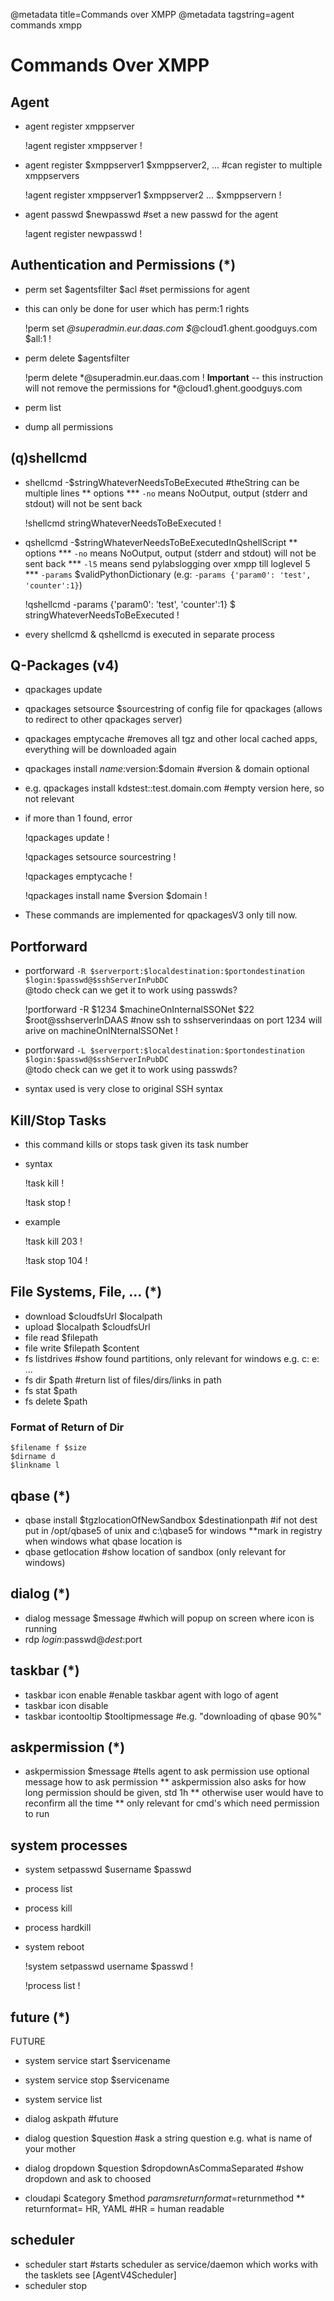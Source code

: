 @metadata title=Commands over XMPP
@metadata tagstring=agent commands xmpp


# Commands Over XMPP

## Agent

* agent register xmppserver

    !agent register
    xmppserver
    !

* agent register $xmppserver1 $xmppserver2, ...  \#can register to multiple xmppservers

    !agent register
    xmppserver1
    $xmppserver2
    ...
    $xmppservern
    !

* agent passwd $newpasswd #set a new passwd for the agent

    !agent register
    newpasswd
    !


## Authentication and Permissions (*)

* perm set $agentsfilter $acl #set permissions for agent
* this can only be done for user which has perm:1 rights

    !perm set
    *@superadmin.eur.daas.com
    $*@cloud1.ghent.goodguys.com
    $all:1
    !

* perm delete $agentsfilter

    !perm delete
    *@superadmin.eur.daas.com
    !
**Important** -- this instruction will not remove the permissions for \*@cloud1.ghent.goodguys.com

* perm list
* dump all permissions


## (q)shellcmd

* shellcmd \-$stringWhateverNeedsToBeExecuted    #theString can be multiple lines
    ** options
        *** `-no` means NoOutput, output (stderr and stdout) will not be sent back

    !shellcmd
    stringWhateverNeedsToBeExecuted
    !

* qshellcmd -$stringWhateverNeedsToBeExecutedInQshellScript
    ** options
        *** `-no` means NoOutput, output (stderr and stdout) will not be sent back
        *** `-l5` means send pylabslogging over xmpp till loglevel 5
        *** `-params` $validPythonDictionary (e.g: `-params {'param0': 'test', 'counter':1}`)

    !qshellcmd
    -params {'param0': 'test', 'counter':1}
    $ stringWhateverNeedsToBeExecuted
    !

* every shellcmd & qshellcmd is executed in separate process


## Q-Packages (v4)

* qpackages update
* qpackages setsource $sourcestring of config file for qpackages (allows to redirect to other qpackages server)
* qpackages emptycache  #removes all tgz and other local cached apps, everything will be downloaded again
* qpackages install $name:$version:$domain  #version & domain optional
* e.g. qpackages install kdstest::test.domain.com  #empty version here, so not relevant
* if more than 1 found, error

    !qpackages update
    !
    
    !qpackages setsource
    sourcestring
    !
    
    !qpackages emptycache
    !
    
    !qpackages install
    name
    $version
    $domain
    !

* These commands are implemented for qpackagesV3 only till now.


## Portforward

* portforward `-R $serverport:$localdestination:$portondestination $login:$passwd@$sshServerInPubDC`  
@todo check can we get it to work using passwds?

    !portforward
    -R
    $1234
    $machineOnInternalSSONet
    $22
    $root@sshserverInDAAS    #now ssh to sshserverindaas on port 1234 will arive on machineOnINternalSSONet
    !

* portforward `-L $serverport:$localdestination:$portondestination $login:$passwd@$sshServerInPubDC`  
@todo check can we get it to work using passwds?

* syntax used is very close to original SSH syntax


## Kill/Stop Tasks

* this command kills or stops task given its task number
* syntax

    !task kill
    <tasknr>
    !
    
    !task stop
    <tasknr>
    !

* example

    !task kill
    203
    !
    
    !task stop
    104
    !


## File Systems, File, ... (*)

* download $cloudfsUrl $localpath
* upload $localpath $cloudfsUrl
* file read $filepath
* file write $filepath $content
* fs listdrives #show found partitions, only relevant for windows e.g. c: e: ...
* fs dir $path  #return list of files/dirs/links in path
* fs stat $path
* fs delete $path


### Format of Return of Dir

    $filename f $size
    $dirname d
    $linkname l


## qbase (*)

* qbase install $tgzlocationOfNewSandbox $destinationpath #if not dest put in /opt/qbase5 of unix and c:\qbase5 for windows
    **mark in registry when windows what qbase location is
* qbase getlocation  #show location of sandbox (only relevant for windows)


## dialog (*)

* dialog message $message #which will popup on screen where icon is running
* rdp $login:$passwd@$dest:$port


## taskbar (*)

* taskbar icon enable  #enable taskbar agent with logo of agent
* taskbar icon disable
* taskbar icontooltip $tooltipmessage #e.g. "downloading of qbase 90%"


## askpermission (*)

* askpermission $message  #tells agent to ask permission use optional message how to ask permission
    ** askpermission also asks for how long permission should be given, std 1h
    ** otherwise user would have to reconfirm all the time
    ** only relevant for cmd's which need permission to run


## system processes

* system setpasswd $username $passwd
* process list
* process kill
* process hardkill
* system reboot

    !system setpasswd
    username
    $passwd
    !
    
    !process list
    !


## future (*)

FUTURE
* system service start $servicename
* system service stop $servicename
* system service list
* dialog askpath  #future
* dialog question $question #ask a string question e.g. what is name of your mother
* dialog dropdown $question $dropdownAsCommaSeparated #show dropdown and ask to choosed

* cloudapi $category $method $params returnformat=$returnmethod
    ** returnformat= HR, YAML     #HR = human readable


## scheduler

* scheduler start  #starts scheduler as service/daemon which works with the tasklets see [AgentV4Scheduler]
* scheduler stop
